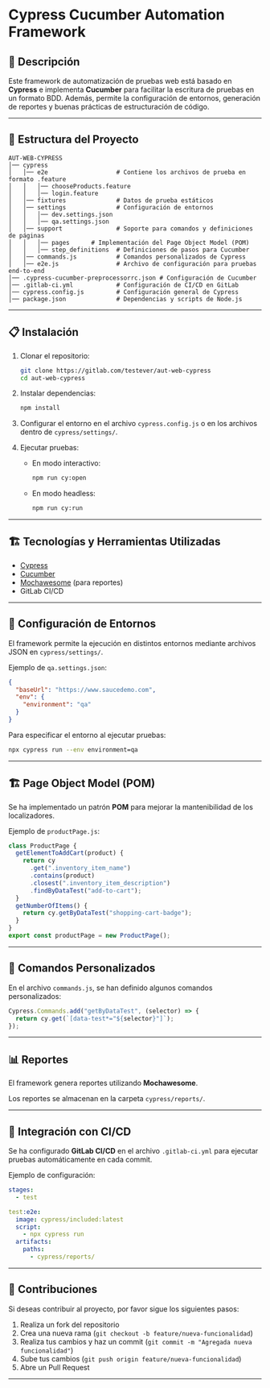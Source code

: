 # Cypress Cucumber Automation Framework

## 📌 Descripción

Este framework de automatización de pruebas web está basado en **Cypress** e implementa **Cucumber** para facilitar la escritura de pruebas en un formato BDD. Además, permite la configuración de entornos, generación de reportes y buenas prácticas de estructuración de código.

---

## 📂 Estructura del Proyecto

```
AUT-WEB-CYPRESS
│── cypress
│   │── e2e                   # Contiene los archivos de prueba en formato .feature
│   │   │── chooseProducts.feature
│   │   │── login.feature
│   │── fixtures              # Datos de prueba estáticos
│   │── settings              # Configuración de entornos
│   │   │── dev.settings.json
│   │   │── qa.settings.json
│   │── support               # Soporte para comandos y definiciones de páginas
│   │   │── pages      # Implementación del Page Object Model (POM)
│   │   │── step_definitions  # Definiciones de pasos para Cucumber
│   │── commands.js           # Comandos personalizados de Cypress
│   │── e2e.js                # Archivo de configuración para pruebas end-to-end
│── .cypress-cucumber-preprocessorrc.json # Configuración de Cucumber
│── .gitlab-ci.yml            # Configuración de CI/CD en GitLab
│── cypress.config.js         # Configuración general de Cypress
│── package.json              # Dependencias y scripts de Node.js
```

---

## 📋 Instalación

1. Clonar el repositorio:

   ```sh
   git clone https://gitlab.com/testever/aut-web-cypress
   cd aut-web-cypress
   ```

2. Instalar dependencias:

   ```sh
   npm install
   ```

3. Configurar el entorno en el archivo `cypress.config.js` o en los archivos dentro de `cypress/settings/`.

4. Ejecutar pruebas:
   - En modo interactivo:
     ```sh
     npm run cy:open
     ```
   - En modo headless:
     ```sh
     npm run cy:run
     ```

---

## 🏗 Tecnologías y Herramientas Utilizadas

- [Cypress](https://www.cypress.io/)
- [Cucumber](https://cucumber.io/)
- [Mochawesome](https://www.npmjs.com/package/cypress-mochawesome-reporter) (para reportes)
- GitLab CI/CD

---

## 🔧 Configuración de Entornos

El framework permite la ejecución en distintos entornos mediante archivos JSON en `cypress/settings/`.

Ejemplo de `qa.settings.json`:

```json
{
  "baseUrl": "https://www.saucedemo.com",
  "env": {
    "environment": "qa"
  }
}
```

Para especificar el entorno al ejecutar pruebas:

```sh
npx cypress run --env environment=qa
```

---

## 🏗 Page Object Model (POM)

Se ha implementado un patrón **POM** para mejorar la mantenibilidad de los localizadores.

Ejemplo de `productPage.js`:

```js
class ProductPage {
  getElementToAddCart(product) {
    return cy
      .get(".inventory_item_name")
      .contains(product)
      .closest(".inventory_item_description")
      .findByDataTest("add-to-cart");
  }
  getNumberOfItems() {
    return cy.getByDataTest("shopping-cart-badge");
  }
}
export const productPage = new ProductPage();
```

---

## 📜 Comandos Personalizados

En el archivo `commands.js`, se han definido algunos comandos personalizados:

```js
Cypress.Commands.add("getByDataTest", (selector) => {
  return cy.get(`[data-test*="${selector}"]`);
});
```

---

## 📊 Reportes

El framework genera reportes utilizando **Mochawesome**.

Los reportes se almacenan en la carpeta `cypress/reports/`.

---

## 🔄 Integración con CI/CD

Se ha configurado **GitLab CI/CD** en el archivo `.gitlab-ci.yml` para ejecutar pruebas automáticamente en cada commit.

Ejemplo de configuración:

```yaml
stages:
  - test

test:e2e:
  image: cypress/included:latest
  script:
    - npx cypress run
  artifacts:
    paths:
      - cypress/reports/
```

---

## 📌 Contribuciones

Si deseas contribuir al proyecto, por favor sigue los siguientes pasos:

1. Realiza un fork del repositorio
2. Crea una nueva rama (`git checkout -b feature/nueva-funcionalidad`)
3. Realiza tus cambios y haz un commit (`git commit -m "Agregada nueva funcionalidad"`)
4. Sube tus cambios (`git push origin feature/nueva-funcionalidad`)
5. Abre un Pull Request

---
